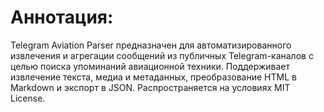 # Аннотация:
Telegram Aviation Parser предназначен для автоматизированного извлечения и агрегации сообщений из публичных Telegram-каналов с целью поиска упоминаний авиационной техники. Поддерживает извлечение текста, медиа и метаданных, преобразование HTML в Markdown и экспорт в JSON. Распространяется на условиях MIT License.
